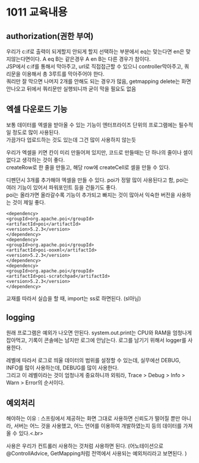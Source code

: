 # 1011 교육내용
 ## authorization(권한 부여)
 우리가 c:if로 출력이 되게할지 안되게 할지 선택하는 부분에서 eq는 맞는다면 en은 맞지않는다면이다. A eq B는 같은경우 A en B는 다른 경우가 참이다.</br> 
 JSP에서 c:if를 통해서 막아주고, url로 직접접근할 수 있으니 controller막아주고, 쿼리문을 이용해서 총 3루트를 막아주어야 한다. </br>
 쿼리만 잘 막으면 나머지 2개를 안해도 되는 경우가 많음, getmapping delete는 화면 안나오고 뒤에서 쿼리문만 실행되니까 굳이 막을 필요도 없음</br>

 ## 엑셀 다운로드 기능
  보통 데이터를 엑셀을 받아올 수 있는 기능이 엔터프라이즈 단위의 프로그램에는 필수적일 정도로 많이 사용된다.</br>
  가끔가다 업로드하는 것도 있는데 그건 많이 사용하지 않는듯</br>

  우리가 엑셀을 키면 칸이 미리 만들어져 있지만, 코드로 만들때는 단 하나의 줄이나 셀이 없다고 생각하는 것이 좋다.</br>
  createRow로 한 줄을 만들고, 해당 row에 createCell로 셀을 만들 수 있다.</br>
  
 디펜던시 3개를 추가해야 엑셀을 만들 수 있다. poi가 정말 많이 사용된다고 함, poi는 여러 기능이 있어서 파워포인트 등을 건들기도 좋다.</br>
 poi는 올라가면 올라갈수록 기능이 추가되고 빠지는 것이 많아서 익숙한 버전을 사용하는 것이 제일 좋다.</br>
 ```
<dependency>
<groupId>org.apache.poi</groupId>
<artifactId>poi</artifactId>
<version>5.2.3</version>
</dependency>
<dependency>
<groupId>org.apache.poi</groupId>
<artifactId>poi-ooxml</artifactId>
<version>5.2.3</version>
</dependency>
<dependency>
<groupId>org.apache.poi</groupId>
<artifactId>poi-scratchpad</artifactId>
<version>5.2.3</version>
</dependency>
```
교재를 따라서 실습을 할 때, import는 ss로 하면된다. (sl아님)</br>

## logging
 원래 프로그램은 예외가 나오면 안된다. system.out.print는 CPU와 RAM을 엄청나게 잡아먹고, 기록이 콘솔에는 남지만 로그에 안남는다. 로그를 남기기 위해서 logger를 사용한다.</br>

 레벨에 따라서 로그로 띄울 데이터의 범위를 설정할 수 있는데, 실무에선 DEBUG, INFO를 많이 사용하는데, DEBUG를 많이 사용한다.</br>
 그리고 이 레벨이라는 것이 엄청나게 중요하니까 외워라, Trace > Debug > Info > Warn > Error의 순서이다.</br>
 
## 예외처리
 해야하는 이유 : 스프링에서 제공하는 화면 그대로 사용하면 신뢰도가 떨어질 뿐만 아니라, 서버는 어느 것을 사용했고, 어느 언어를 이용하여 개발하였는지 등의 데이터를 가져올 수 있다.<.br>

 사용은 우리가 컨트롤러 사용하는 것처럼 사용하면 된다. (어노테이션으로 @ControllAdvice, GetMapping처럼 전역에서 사용되는 예외처리라고 보면된다. )









